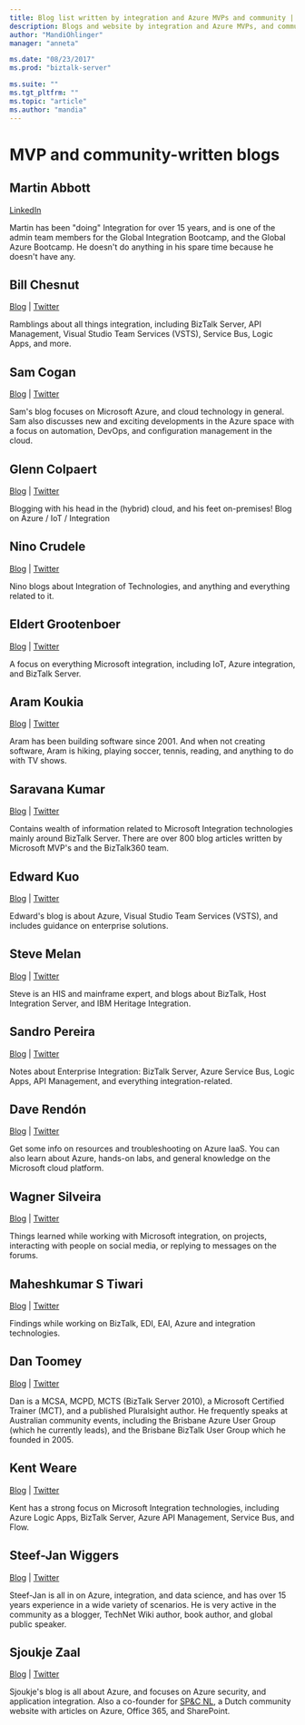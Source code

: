 ```yaml
---
title: Blog list written by integration and Azure MVPs and community | Microsoft Docs
description: Blogs and website by integration and Azure MVPs, and community members on BizTalk Server, Logic Apps, and more
author: "MandiOhlinger"
manager: "anneta"

ms.date: "08/23/2017"
ms.prod: "biztalk-server"

ms.suite: ""
ms.tgt_pltfrm: ""
ms.topic: "article"
ms.author: "mandia"
---
```



# MVP and community-written blogs


## Martin Abbott
[LinkedIn](https://www.linkedin.com/in/mjabbott)

Martin has been "doing" Integration for over 15 years, and is one of the admin team members for the Global Integration Bootcamp, and the Global Azure Bootcamp. He doesn't do anything in his spare time because he doesn't have any. 

## Bill Chesnut
[Blog](https://www.biztalkbill.com/)  |  [Twitter](https://twitter.com/BizTalkBill)

Ramblings about all things integration, including BizTalk Server, API Management, Visual Studio Team Services (VSTS), Service Bus, Logic Apps, and more.

## Sam Cogan
[Blog](http://samcogan.com)  |  [Twitter](https://twitter.com/samcogan)

Sam's blog focuses on Microsoft Azure, and cloud technology in general. Sam also discusses new and exciting developments in the Azure space with a focus on automation, DevOps, and configuration management in the cloud. 

## Glenn Colpaert
[Blog](https://glenncolpaert.wordpress.com/)  |  [Twitter](https://twitter.com/GlennColpaert)

Blogging with his head in the (hybrid) cloud, and his feet on-premises! Blog on Azure / IoT / Integration

## Nino Crudele
[Blog](https://blog.ninocrudele.com/)  |  [Twitter](https://twitter.com/ninocrudele)

Nino blogs about Integration of Technologies, and anything and everything related to it.

## Eldert Grootenboer
[Blog](https://blog.eldert.net/)  |  [Twitter](https://twitter.com/egrootenboer)

A focus on everything Microsoft integration, including IoT, Azure integration, and BizTalk Server. 

## Aram Koukia
[Blog](https://koukia.ca)  |  [Twitter](https://twitter.com/aramkoukia)

Aram has been building software since 2001. And when not creating software, Aram is hiking, playing soccer, tennis, reading, and anything to do with TV shows.

## Saravana Kumar
[Blog](https://blogs.biztalk360.com/)  |  [Twitter](https://twitter.com/BizTalk360)

Contains wealth of information related to Microsoft Integration technologies mainly around BizTalk Server. There are over 800 blog articles written by Microsoft MVP's and  the BizTalk360 team. 

## Edward Kuo 
[Blog](http://edwardkuo.imas.tw/)  |  [Twitter](https://twitter.com/Chia_Chi_Kuo)

Edward's blog is about Azure, Visual Studio Team Services (VSTS), and includes guidance on enterprise solutions.

## Steve Melan 
[Blog](http://stevemelan.wordpress.com)  |  [Twitter](https://twitter.com/SteveMelan)

Steve is an HIS and mainframe expert, and blogs about BizTalk, Host Integration Server, and IBM Heritage Integration.

## Sandro Pereira
[Blog](https://blog.sandro-pereira.com)  |  [Twitter](https://twitter.com/sandro_asp)

Notes about Enterprise Integration: BizTalk Server, Azure Service Bus, Logic Apps, API Management, and everything integration-related.

## Dave Rendón
[Blog](https://blog.azinsider.net/)  |  [Twitter](https://twitter.com/DaveRndn)

Get some info on resources and troubleshooting on Azure IaaS. You can also learn about Azure, hands-on labs, and general knowledge on the Microsoft cloud platform.

## Wagner Silveira
[Blog](https://notetoself.tech)  |  [Twitter](https://twitter.com/WSilveiraNZ)

Things learned while working with Microsoft integration, on projects, interacting with people on social media, or replying to messages on the forums.  

## Maheshkumar S Tiwari
[Blog](http://tech-findings.blogspot.in/)  |  [Twitter](https://twitter.com/Savvy_mahesh)

Findings while working on BizTalk, EDI, EAI, Azure and integration technologies.

## Dan Toomey
[Blog](https://mindovermessaging.com/)  |  [Twitter](https://twitter.com/daniel2me)

Dan is a MCSA, MCPD, MCTS (BizTalk Server 2010), a Microsoft Certified Trainer (MCT), and a published Pluralsight author. He frequently speaks at Australian community events, including the Brisbane Azure User Group (which he currently leads), and the Brisbane BizTalk User Group which he founded in 2005. 

## Kent Weare
[Blog](https://middlewareinthe.cloud/)  |  [Twitter](https://twitter.com/wearsy)

Kent has a strong focus on Microsoft Integration technologies, including Azure Logic Apps, BizTalk Server, Azure API Management, Service Bus, and Flow.

## Steef-Jan Wiggers
[Blog](https://blog.steef-jan-wiggers.com/)  |  [Twitter](https://twitter.com/SteefJan)

Steef-Jan is all in on Azure, integration, and data science, and has over 15 years experience in a wide variety of scenarios. He is very active in the community as a blogger, TechNet Wiki author, book author, and global public speaker. 

## Sjoukje Zaal
[Blog](http://sjoukjezaal.com/)  |  [Twitter](https://twitter.com/sjoukjezaal)

Sjoukje's blog is all about Azure, and focuses on Azure security, and application integration. Also a co-founder for [SP&C NL](http://spcnl.nl/), a Dutch community website with articles on Azure, Office 365, and SharePoint. 
